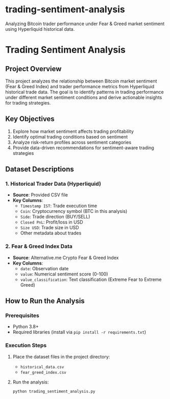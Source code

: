 # trading-sentiment-analysis
Analyzing Bitcoin trader performance under Fear &amp; Greed market sentiment using Hyperliquid historical data.
# Trading Sentiment Analysis

## Project Overview
This project analyzes the relationship between Bitcoin market sentiment (Fear & Greed Index) and trader performance metrics from Hyperliquid historical trade data. The goal is to identify patterns in trading performance under different market sentiment conditions and derive actionable insights for trading strategies.

## Key Objectives
1. Explore how market sentiment affects trading profitability
2. Identify optimal trading conditions based on sentiment
3. Analyze risk-return profiles across sentiment categories
4. Provide data-driven recommendations for sentiment-aware trading strategies

## Dataset Descriptions

### 1. Historical Trader Data (Hyperliquid)
- **Source**: Provided CSV file
- **Key Columns**:
  - `Timestamp IST`: Trade execution time
  - `Coin`: Cryptocurrency symbol (BTC in this analysis)
  - `Side`: Trade direction (BUY/SELL)
  - `Closed PnL`: Profit/loss in USD
  - `Size USD`: Trade size in USD
  - Other metadata about trades

### 2. Fear & Greed Index Data
- **Source**: Alternative.me Crypto Fear & Greed Index
- **Key Columns**:
  - `date`: Observation date
  - `value`: Numerical sentiment score (0-100)
  - `value_classification`: Text classification (Extreme Fear to Extreme Greed)

## How to Run the Analysis

### Prerequisites
- Python 3.8+
- Required libraries (install via `pip install -r requirements.txt`)

### Execution Steps
1. Place the dataset files in the project directory:
   - `historical_data.csv`
   - `fear_greed_index.csv`

2. Run the analysis:
   ```bash
   python trading_sentiment_analysis.py
